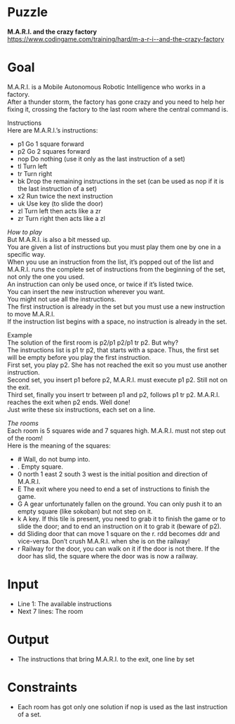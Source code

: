 # Puzzle
**M.A.R.I. and the crazy factory** https://www.codingame.com/training/hard/m-a-r-i--and-the-crazy-factory

# Goal
M.A.R.I. is a Mobile Autonomous Robotic Intelligence who works in a factory.  
After a thunder storm, the factory has gone crazy and you need to help her fixing it, crossing the factory to the last room where the central command is.  

Instructions  
Here are M.A.R.I.’s instructions:  
* p1 Go 1 square forward
* p2 Go 2 squares forward
* nop Do nothing (use it only as the last instruction of a set)
* tl Turn left
* tr Turn right
* bk Drop the remaining instructions in the set (can be used as nop if it is the last instruction of a set)
* x2 Run twice the next instruction
* uk Use key (to slide the door)
* zl Turn left then acts like a zr
* zr Turn right then acts like a zl

*How to play*  
But M.A.R.I. is also a bit messed up.  
You are given a list of instructions but you must play them one by one in a specific way.  
When you use an instruction from the list, it’s popped out of the list and M.A.R.I. runs the complete set of instructions from the beginning of the set, not only the one you used.  
An instruction can only be used once, or twice if it’s listed twice.  
You can insert the new instruction wherever you want.  
You might not use all the instructions.  
The first instruction is already in the set but you must use a new instruction to move M.A.R.I.  
If the instruction list begins with a space, no instruction is already in the set.  

Example  
The solution of the first room is p2/p1 p2/p1 tr p2. But why?  
The instructions list is p1 tr p2, that starts with a space. Thus, the first set will be empty before you play the first instruction.  
First set, you play p2. She has not reached the exit so you must use another instruction.  
Second set, you insert p1 before p2, M.A.R.I. must execute p1 p2. Still not on the exit.  
Third set, finally you insert tr between p1 and p2, follows p1 tr p2. M.A.R.I. reaches the exit when p2 ends. Well done!  
Just write these six instructions, each set on a line.  

*The rooms*  
Each room is 5 squares wide and 7 squares high. M.A.R.I. must not step out of the room!  
Here is the meaning of the squares:  
* \# Wall, do not bump into.
* . Empty square.
* 0 north 1 east 2 south 3 west is the initial position and direction of M.A.R.I.
* E The exit where you need to end a set of instructions to finish the game.
* G A gear unfortunately fallen on the ground. You can only push it to an empty square (like sokoban) but not step on it.
* k A key. If this tile is present, you need to grab it to finish the game or to slide the door; and to end an instruction on it to grab it (beware of p2).
* dd Sliding door that can move 1 square on the r. rdd becomes ddr and vice-versa. Don’t crush M.A.R.I. when she is on the railway!
* r Railway for the door, you can walk on it if the door is not there. If the door has slid, the square where the door was is now a railway.

# Input
* Line 1: The available instructions
* Next 7 lines: The room

# Output
* The instructions that bring M.A.R.I. to the exit, one line by set

# Constraints
* Each room has got only one solution if nop is used as the last instruction of a set.
